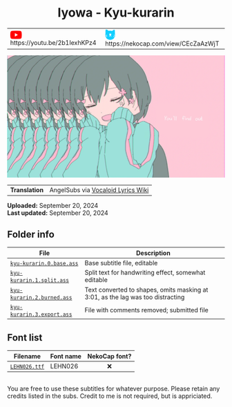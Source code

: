 
<h1 align='center'>Iyowa - Kyu-kurarin</h1>

<table align='center'>
    <tr>
        <td> <img src='../.img/youtube.svg' alt='YouTube' width=27 align='center'> &nbsp https://youtu.be/2b1IexhKPz4 </td>
        <td> <img src='../.img/nekocap.svg' alt='NekoCap' width=23 align='center'> &nbsp https://nekocap.com/view/CEcZaAzWjT </td>
    </tr>
</table>

[![](./preview.webp)](https://www.youtube.com/watch?v=2b1IexhKPz4&nekocap=CEcZaAzWjT)

<table align='center'>
    <tr>
        <!-- Translation -->
        <td><b>Translation</b></td>
        <!--  AngelSubs via [Vocaloid Lyrics Wiki](https://vocaloidlyrics.fandom.com/wiki/%E3%81%8D%E3%82%85%E3%81%86%E3%81%8F%E3%82%89%E3%82%8A%E3%82%93_(Kyuukurarin)) -->
        <td>AngelSubs via <a href="https://vocaloidlyrics.fandom.com/wiki/%E3%81%8D%E3%82%85%E3%81%86%E3%81%8F%E3%82%89%E3%82%8A%E3%82%93_(Kyuukurarin)">Vocaloid Lyrics Wiki</a></td>
    </tr>
</table>

**Uploaded:** September 20, 2024  
**Last updated:** September 20, 2024

<!-- Description goes here -->

## Folder info

| File | Description |
| ---- | ----------- |
[`kyu-kurarin.0.base.ass`](kyu-kurarin.0.base.ass) | Base subtitle file, editable |
[`kyu-kurarin.1.split.ass`](kyu-kurarin.1.split.ass) | Split text for handwriting effect, somewhat editable |
[`kyu-kurarin.2.burned.ass`](kyu-kurarin.2.burned.ass) | Text converted to shapes, omits masking at 3:01, as the lag was too distracting |
[`kyu-kurarin.3.export.ass`](kyu-kurarin.3.export.ass) | File with comments removed; submitted file |

## Font list

| Filename | Font name | NekoCap font? |
| ---- | ---- | :--: |
 [`LEHN026.ttf`](./fonts/LEHN026.ttf) | LEHN026 | ❌ |

<!-- Permissions -->
## 
You are free to use these subtitles for whatever purpose. Please retain any credits listed in the subs. Credit to me is not required, but is appriciated.
